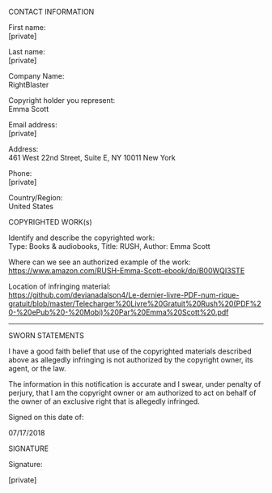 CONTACT INFORMATION

First name:  
[private]  

Last name:  
[private]  

Company Name:  
RightBlaster

Copyright holder you represent:  
Emma Scott

Email address:  
[private]  

Address:  
461 West 22nd Street, Suite E, NY 10011 New York

Phone:  
[private]  

Country/Region:  
United States

COPYRIGHTED WORK(s)  

Identify and describe the copyrighted work:  
Type: Books & audiobooks, Title: RUSH, Author: Emma Scott

Where can we see an authorized example of the work:  
https://www.amazon.com/RUSH-Emma-Scott-ebook/dp/B00WQI3STE

Location of infringing material:  
https://github.com/devianadalson4/Le-dernier-livre-PDF-num-rique-gratuit/blob/master/Telecharger%20Livre%20Gratuit%20Rush%20(PDF%20-%20ePub%20-%20Mobi)%20Par%20Emma%20Scott%20.pdf

----------------

SWORN STATEMENTS

I have a good faith belief that use of the copyrighted materials described above as allegedly infringing is not authorized by the copyright owner, its agent, or the law.  

The information in this notification is accurate and I swear, under penalty of perjury, that I am the copyright owner or am authorized to act on behalf of the owner of an exclusive right that is allegedly infringed.  

Signed on this date of:  

07/17/2018  

SIGNATURE  

Signature:  

[private]
